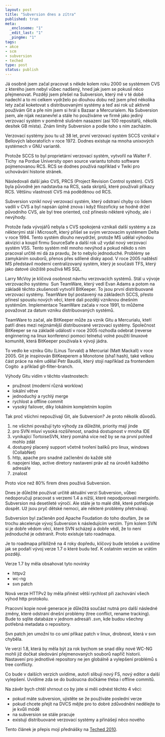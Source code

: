 ```yaml
--- 
layout: post
title: "Subversion dnes a zítra"
published: true
meta: 
  _encloseme: "1"
  _edit_last: "1"
  _pingme: "1"
tags: 
- akce
- scm
- subversion
- teched
type: post
status: publish
---
```

<!-- 		@page { margin: 0.79in } 		P { margin-bottom: 0.08in } -->Já osobně jsem začal pracovat s někde kolem roku 2000 se systémem CVS z kterého jsem nebyl vůbec nadšený, hned jak jsem se pokusil něco přejmenovat. Později jsem přešel na Subversion, který mě v té době nadechl a to mi celkem vydrželo po dlouhou dobu než jsem před několika lety začal koketovat s distribuovanými systémy a teď asi rok už aktivně používám Git a pře ním jsem si hrál s Bazaar a Mercurialem. Na Subversion jsem, ale nijak nezanevřel a stále ho používáme ve firmě jako jediný verzovací systém v poměrně slušném nasazení (asi 100 repositářů, několik desítek GB místa). Znám limity Subversion a podle toho s ním zacházím.

Verzovací systémy jsou tu už 38 let, první verzovací systém SCCS vznikal v Bellových laboratořích v roce 1972. Dodnes existuje na mnoha unixových systémech v GNU variantě.

Protože SCCS to byl proprietární verzovací systém, vytvořil na Walter F. Tichy  na Pordue University open source variantu tohoto software pojmenovanou RCS. RCS se dodnes používá například v Twiki pro uchovávání historie stránek.

Následovali další jako CVS, PRCS (Project Revision Control systém). CVS byla původně jen nadstavba na RCS, sada skriptů, které používali příkazy RCS. Většinu vlastností CVS má poděděnou od RCS.

Subversion vznikl nový verzovací systém, který odstraní chyby co lidem vadili v CVS a byl napsán úplně znova i když filozoficky se hodně držel původního CVS, ale byl tree oriented, což přineslo některé výhody, ale i nevýhody.

Protože řada vývojářů nebyla s CVS spokojená vznikali další systémy a za některými stál i Microsoft, který přišel se svým verzovacím systémem Delta v roce 1994. Tento systém dlouho nevydržel, protože MS udělal výhodou akvizici a koupil firmu SourceSafe a další rok už vydal nový verzovací systém VSS. Tento systém měl mnoho nevýhod a pokud někdo s ním pracoval určitě mi dá za pravdu, že to nebylo jednoduché. Problémy se zamykáním souborů, přenos přes sdílené disky apod. V roce 2005 naštěstí MS představil moderní centralizovaný systém, který je součásti TFS, který jako datové úložiště používá MS SQL.

Larry McVoy je klíčová osobnost návrhu verzovacích systémů. Stál u vývoje verzovacího systému  Sun TeamWare, který vedl Evan Adams a potom na základě těchto zkušeností vytvořil BitKeeper. To jsou první distribuované verzovací systémy. TeamWare byl postavený na základech SCCS, přesto přinesl spoustu nových věcí, které dali později vzniknou dnešním systémům. Implementace TeamWare začala v roce 1991, to můžeme považovat za datum vzniku distribuovaných systémů.

TeamWare to začal, ale BitKeeper může za vznik Gitu a Mercurialu, kteří patří dnes mezi nejznámější distribuované verzovací systémy. Společnost BitKeeper se na základě událostí v roce 2005 rozhodla odebrat (reverse enginnering na linux konferenci pomoci telnetu) volné použití linuxové komunitě, která BitKeeper používala k vývoji jádra.

To vedlo ke vzniku Gitu (Linus Torvald) a Mercurial (Matt Mackall) v roce 2005. Git je inspirován BitKeeperem a Monotone (sha1 hash), také velkou část práce na něm udělal Petr Baudiš, který stojí například za frontendem Cogito  a příklad git-filter-branch.

Výhody Gitu vidím v těchto vlastnostech:
<ul>
	<li>pružnost 	(moderní různá worklow)</li>
	<li>lokální 	větve</li>
	<li>jednoduchý a 	rychlý merge</li>
	<li>rychlost a 	offline commit</li>
	<li>vysoký 	failover, díky lokálním kompletním kopiím</li>
</ul>
Tak proč všichni nepoužívají Git, ale Subversion? Je proto několik důvodů.
<ol>
	<li>ne všichni 	považují tyto výhody za důležité, priority mají jinde</li>
	<li>pro SVN mluví 	vysoká rozšířenost, snadná dostupnost v mnoha IDE</li>
	<li>vynikající 	TortoiseSVN, který pomáhá více než by se na první pohled mohlo 	zdát</li>
	<li>dostupný 	placený support včetně tvoření balíků pro linux, windows 	(CollabNet)</li>
	<li>http, apache 	pro snadné začlenění do každé sítě</li>
	<li>napojeni 	ldap, active diretory nastavení práv až na úrověň každého 	adresáře</li>
	<li>znalost</li>
</ol>
Proto více než 80% firem dnes používá Subversion.

Dnes je důležité používat určitě aktuální verzi Subversion, vůbec nedoporučuji pracovat s verzemi 1.4 a nižší, které nepodporovali mergeinfo. Subversion má desetileté výročí. Ale stále je to malé dítě, které potřebuje dospět. Už jsou pryč dětské nemoci, ale některé problémy přetrvávají.

Subversion byl začleněn pod Apache Foudation do toho doufám, že se trochu akceleruje vývoj Subversion k následujícím verzím. Tým kolem SVN si je dobře vědom věcí, které SVN scházejí a dobře vědí, že to není jednoduché je odstranit. Proto existuje tato roadmapa.

Je to roadmapa přibližně na 4 roky dopředu, klíčový bude letošek a uvidíme jak se podaří vývoj verze 1.7 o které budu teď. K ostatním verzím se vrátím později.

Verze 1.7 by měla obsahovat tyto novinky
<ul>
	<li>httpv2</li>
	<li>wc-ng</li>
	<li>svn patch</li>
</ul>
Nová verze HTTPv2 by měla přinést větší rychlost při zachování všech výhod http protokolu.

Pracovní kopie nové generace je důležitá součást nutná pro další následné změny, které odstraní dnešní problémy (tree conflict, rename tracking). Bude to sqlite databáze v jednom adresáři .svn, kde budou všechny potřebná metadata o repository.

Svn patch jen umožní to co umí příkaz patch v linux, drobnost, která v svn chyběla.

Ve verzi 1.8, která by měla být za rok bychom se snad díky nové WC-NG mohli již dočkat sledování přejmenovaných souborů napříč historii. Nastavení pro jednotlivé repository ne jen globálně a vylepšení problémů s tree conflicty.

Co bude v dalších verzích uvidíme, autoři slibují nový FS, nový editor a další vylepšení. Uvidíme zda se do budoucna dočkáme třeba i offline commitů.

Na závěr bych chtěl shrnout co by jste si měli odnést těchto 4 věci:
<ul>
	<li>pokud máte 		subversion, ujistěte se že používáte poslední verze</li>
	<li>pokud chcete 		přejít na DVCS mějte pro to dobré zdůvodnění nedělejte to 		je kvůli módě</li>
	<li>na 		subversion se stále pracuje</li>
	<li>existují 		distribuované verzovací systémy a přinášejí něco nového</li>
</ul>
Tento článek je přepis mojí přednášky na <a href="http://www.slideshare.net/ladislavprskavec/subversion-dnes-a-ztra">Teched 2010</a>.
